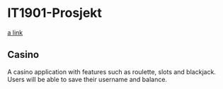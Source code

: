 # IT1901-Prosjekt
[a link](https://gitpod.stud.ntnu.no/#https://gitlab.stud.idi.ntnu.no/it1901/groups-2021/gr2124/gr2124/-/tree/main/)

## Casino

A casino application with features such as roulette, slots and blackjack. Users will be able to save their username and balance. 
